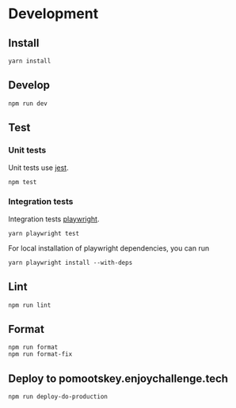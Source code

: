 # Development

## Install
```
yarn install
```

## Develop
```
npm run dev
```

## Test
### Unit tests
Unit tests use [jest](https://jestjs.io/).
```
npm test
```

### Integration tests
Integration tests [playwright](https://playwright.dev/).
```
yarn playwright test
```

For local installation of playwright dependencies, you can run
```
yarn playwright install --with-deps
```

## Lint
```
npm run lint
```

## Format
```
npm run format
npm run format-fix
```

## Deploy to pomootskey.enjoychallenge.tech
```shell
npm run deploy-do-production
```
